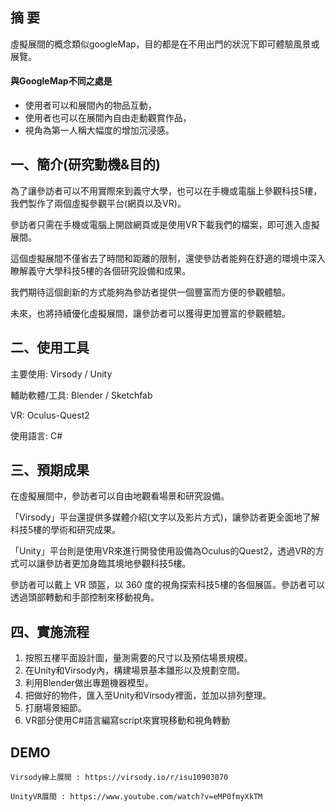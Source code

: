 ## 摘 要
虛擬展間的概念類似googleMap，目的都是在不用出門的狀況下即可體驗風景或展覽。

#### 與GoogleMap不同之處是
- 使用者可以和展間內的物品互動，
- 使用者也可以在展間內自由走動觀賞作品，
- 視角為第一人稱大幅度的增加沉浸感。 


## 一、簡介(研究動機&目的)
為了讓參訪者可以不用實際來到義守大學，也可以在手機或電腦上參觀科技5樓，我們製作了兩個虛擬參觀平台(網頁以及VR)。

參訪者只需在手機或電腦上開啟網頁或是使用VR下載我們的檔案，即可進入虛擬展間。

這個虛擬展間不僅省去了時間和距離的限制，還使參訪者能夠在舒適的環境中深入瞭解義守大學科技5樓的各個研究設備和成果。

我們期待這個創新的方式能夠為參訪者提供一個豐富而方便的參觀體驗。

未來，也將持續優化虛擬展間，讓參訪者可以獲得更加豐富的參觀體驗。

## 二、使用工具
主要使用: Virsody / Unity

輔助軟體/工具: Blender / Sketchfab

VR: Oculus-Quest2

使用語言: C#

## 三、預期成果
在虛擬展間中，參訪者可以自由地觀看場景和研究設備。

「Virsody」平台還提供多媒體介紹(文字以及影片方式)，讓參訪者更全面地了解科技5樓的學術和研究成果。

「Unity」平台則是使用VR來進行開發使用設備為Oculus的Quest2，透過VR的方式可以讓參訪者更加身臨其境地參觀科技5樓。

參訪者可以戴上 VR 頭盔，以 360 度的視角探索科技5樓的各個展區。參訪者可以透過頭部轉動和手部控制來移動視角。

## 四、實施流程
1.	按照五樓平面設計圖，量測需要的尺寸以及預估場景規模。
2.	在Unity和Virsody內，構建場景基本雛形以及規劃空間。
3.	利用Blender做出專題機器模型。
4.	把做好的物件，匯入至Unity和Virsody裡面，並加以排列整理。
5.	打磨場景細節。
6.	VR部分使用C#語言編寫script來實現移動和視角轉動

## DEMO
```
Virsody線上展間 : https://virsody.io/r/isu10903070
```
```
UnityVR展間 : https://www.youtube.com/watch?v=eMP0fmyXkTM
```
